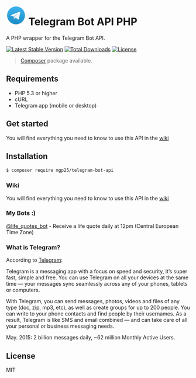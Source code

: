 # ![telegram](examples/assets/telegram.png) Telegram Bot API PHP

A PHP wrapper for the Telegram Bot API.

[![Latest Stable Version](https://poser.pugx.org/mgp25/telegram-bot-api/v/stable)](https://packagist.org/packages/mgp25/telegram-bot-api) [![Total Downloads](https://poser.pugx.org/mgp25/telegram-bot-api/downloads)](https://packagist.org/packages/mgp25/telegram-bot-api) [![License](https://poser.pugx.org/mgp25/telegram-bot-api/license)](https://packagist.org/packages/mgp25/telegram-bot-api)

> [Composer](#installation) package available.  

## Requirements

- PHP 5.3 or higher
- cURL
- Telegram app (mobile or desktop)

## Get started

You will find everything you need to know to use this API in the [wiki](https://github.com/mgp25/Telegram-Bot-API/wiki)

## Installation

```sh
$ composer require mgp25/telegram-bot-api
```

### Wiki

You will find everything you need to know to use this API in the [wiki](https://github.com/mgp25/Telegram-Bot-API/wiki)

### My Bots :)

[@life_quotes_bot](https://telegram.me/life_quotes_bot) - Receive a life quote daily at 12pm (Central European Time Zone)


### What is Telegram?
According to [Telegram](https://www.telegram.org/):

>

Telegram is a messaging app with a focus on speed and security, it’s super fast, simple and free. You can use Telegram on all your devices at the same time — your messages sync seamlessly across any of your phones, tablets or computers.

With Telegram, you can send messages, photos, videos and files of any type (doc, zip, mp3, etc), as well as create groups for up to 200 people. You can write to your phone contacts and find people by their usernames. As a result, Telegram is like SMS and email combined — and can take care of all your personal or business messaging needs.

May. 2015: 2 billion messages daily, ~62 million Monthly Active Users.

## License

MIT

